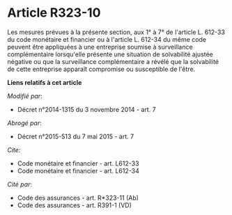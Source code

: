 # Article R323-10

Les mesures prévues à la présente section, aux 1° à 7° de l'article L. 612-33 du code monétaire et financier ou à l'article
L. 612-34 du même code peuvent être appliquées à une entreprise soumise à surveillance complémentaire lorsqu'elle présente
une situation de solvabilité ajustée négative ou que la surveillance complémentaire a révélé que la solvabilité de cette
entreprise apparaît compromise ou susceptible de l'être.

**Liens relatifs à cet article**

_Modifié par_:

  - Décret n°2014-1315 du 3 novembre 2014 - art. 7

_Abrogé par_:

  - Décret n°2015-513 du 7 mai 2015 - art. 7

_Cite_:

  - Code monétaire et financier - art. L612-33
  - Code monétaire et financier - art. L612-34

_Cité par_:

  - Code des assurances - art. R*323-11 (Ab)
  - Code des assurances - art. R391-1 (VD)
